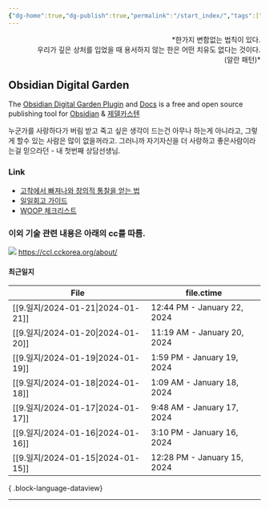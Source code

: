 ```yaml
---
{"dg-home":true,"dg-publish":true,"permalink":"/start_index/","tags":["gardenEntry"],"dgPassFrontmatter":true,"noteIcon":""}
---
```



<p align="right">*한가지 변함없는 법칙이 있다. <br>
우리가 깊은 상처를 입었을 때 용서하지 않는 한은 어떤 치유도 없다는 것이다. <br>
(알란 패턴)*</p>

## Obsidian Digital Garden
The [Obsidian Digital Garden Plugin](https://github.com/oleeskild/obsidian-digital-garden) and [Docs](https://dg-docs.ole.dev/)  is a free and open source publishing tool for [Obsidian](https://obsidian.md/) & [제델카스텐](http://www.yes24.com/Product/Goods/99475214) 

누군가를 사랑하다가 버림 받고 죽고 싶은 생각이 드는건 아무나 하는게 아니라고,  그렇게 할수 있는 사람은 많이 없을꺼라고. 그러니까 자기자신을 더 사랑하고 좋은사람이라는걸 믿으라던 - 내 첫번째 상담선생님.

### Link
- [고착에서 빠져나와 창의적 통찰을 얻는 법](https://twinstae.github.io/fixation-to-insight/)
- [일일회고 가이드](https://twinstae.github.io/daily-review-guide/)
- [WOOP 체크리스트](https://dawn-bulb-f4b.notion.site/WOOP-3dee3143b2554dbda0aea18a4d1b2b26)

### 이외 기술 관련 내용은 아래의 cc를 따름.
![](https://i.imgur.com/M1TGa1g.png)
https://ccl.cckorea.org/about/

#### 최근일지
| File                               | file.ctime                  |
| ---------------------------------- | --------------------------- |
| [[9.일지/2024-01-21\|2024-01-21]] | 12:44 PM - January 22, 2024 |
| [[9.일지/2024-01-20\|2024-01-20]] | 11:19 AM - January 20, 2024 |
| [[9.일지/2024-01-19\|2024-01-19]] | 1:59 PM - January 19, 2024  |
| [[9.일지/2024-01-18\|2024-01-18]] | 1:09 AM - January 18, 2024  |
| [[9.일지/2024-01-17\|2024-01-17]] | 9:48 AM - January 17, 2024  |
| [[9.일지/2024-01-16\|2024-01-16]] | 3:10 PM - January 16, 2024  |
| [[9.일지/2024-01-15\|2024-01-15]] | 12:28 PM - January 15, 2024 |

{ .block-language-dataview}

---